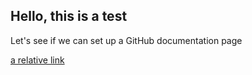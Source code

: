 ## Hello, this is a test

Let's see if we can set up a GitHub documentation page

[a relative link](first_file.md)